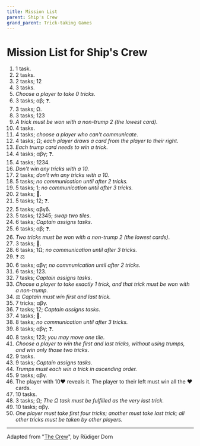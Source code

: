 ```yaml
---
title: Mission List
parent: Ship's Crew 
grand_parent: Trick-taking Games
---
```


# Mission List for Ship's Crew


1. 1 task.
2. 2 tasks.
3. 2 tasks; <span class="card">1</span><span class="card">2</span>
4. 3 tasks.
5. *Choose a player to take 0 tricks.*
6. 3 tasks; <span class="card">α</span><span class="card">β</span>; ❓.
7. 3 tasks; <span class="card">Ω</span>.
8. 3 tasks; <span class="card">1</span><span class="card">2</span><span class="card">3</span>
9. *A trick must be won with a non-trump 2 (the lowest card)*.
10. 4 tasks.
11. 4 tasks; *choose a player who can't communicate*.
12. 4 tasks; <span class="card">Ω</span>; *each player draws a card from the player to their right*.
13. *Each trump card needs to win a trick*.
14. 4 tasks; <span class="card">α</span><span class="card">β</span><span class="card">γ</span>; ❓.
15. 4 tasks; <span class="card">1</span><span class="card">2</span><span class="card">3</span><span class="card">4</span>.
16. *Don't win any tricks with a 10.*
17. 2 tasks; *don't win any tricks with a 10.*
18. 5 tasks; *no communication until after 2 tricks.*
19. 5 tasks; <span class="card">1</span>; *no communication until after 3 tricks.*
20. 2 tasks; 🙈.
21. 5 tasks; <span class="card">1</span><span class="card">2</span>; ❓.
22. 5 tasks; <span class="card">α</span><span class="card">β</span><span class="card">γ</span><span class="card">δ</span>.
23. 5 tasks; <span class="card">1</span><span class="card">2</span><span class="card">3</span><span class="card">4</span><span class="card">5</span>; *swap two tiles*.
24. 6 tasks; *Captain assigns tasks*.
25. 6 tasks; <span class="card">α</span><span class="card">β</span>; ❓.
26. *Two tricks must be won with a non-trump 2 (the lowest cards)*.
27. 3 tasks; 🙈.
28. 6 tasks; <span class="card">1</span><span class="card">Ω</span>; *no communication until after 3 tricks.*
29. ❓ ⚖️
30. 6 tasks; <span class="card">α</span><span class="card">β</span><span class="card">γ</span>; *no communication until after 2 tricks.*
31. 6 tasks; <span class="card">1</span><span class="card">2</span><span class="card">3</span>.
32. 7 tasks; *Captain assigns tasks*.
33. *Choose a player to take exactly 1 trick, and that trick must be won with a non-trump*.
34. ⚖️ *Captain must win first and last trick.*
35. 7 tricks; <span class="card">α</span><span class="card">β</span><span class="card">γ</span>.
36. 7 tasks; <span class="card">1</span><span class="card">2</span>; *Captain assigns tasks*.
37. 4 tasks; 🙈.
38. 8 tasks; *no communication until after 3 tricks.*
39. 8 tasks; <span class="card">α</span><span class="card">β</span><span class="card">γ</span>; ❓.
40. 8 tasks; <span class="card">1</span><span class="card">2</span><span class="card">3</span>; *you may move one tile*.
41. *Choose a player to win the first and last tricks, without using trumps, and win only those two tricks*.
42. 9 tasks.
43. 9 tasks; *Captain assigns tasks*.
44. *Trumps must each win a trick in ascending order.*
45. 9 tasks; <span class="card">α</span><span class="card">β</span><span class="card">γ</span>.
46. The player with <span class="cH">10♥&#xFE0E;</span> reveals it. The player to their left must win all the <span class="cH">♥</span> cards. 
47. 10 tasks.
48. 3 tasks; <span class="card">Ω</span>; *The <span class="card">Ω</span> task must be fulfilled as the very last trick.*
49. 10 tasks; <span class="card">α</span><span class="card">β</span><span class="card">γ</span>.
50. *One player must take first four tricks; another must take last trick; all other tricks must be taken by other players.*


---

Adapted from "[The Crew](https://boardgamegeek.com/boardgame/284083/crew-quest-planet-nine)", by Rüdiger Dorn
